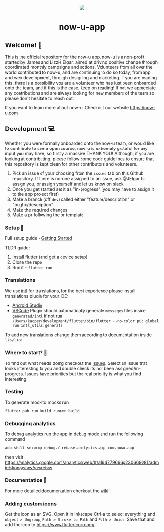 <div style='text-align: center;'><img src='https://github.com/now-u/now-u-campaigns/blob/dev/public/favicons/favicon.png'/><h1>now-u-app</h1></div>

## Welcome! :wave:

This is the official repository for the now-u app. now-u is a non-profit started by James and Lizzie
Elgar, aimed at driving positive change through coordinated monthly campaigns and actions.
Volunteers from all over the world contributed to now-u, and are continuing to do so today, from app
and web development, through designing and marketing. If you are reading this, there is a
possibility you are a volunteer who has just been onboarded onto the team, and if this is the case,
keep on reading! If not we appreciate any contributions and are always looking for new members of
the team so please don't hesitate to reach out.

If you want to learn more about now-u:
Checkout our website https://now-u.com

## Development :computer:

Whether you were formally onboarded onto the now-u team, or would like to contribute to some open source, now-u is extremely grateful for any input you may have, so firstly a massive THANK YOU! Although, if you are looking at contributing, please follow some code guidelines to ensure that this repository is kept clean for other contributors and volunteers. 

1. Pick an issue of your choosing from the `issues` tab on this Github repository. If there is no-one assigned to an issue, ask @JElgar to assign you, or assign yourself and let us know on slack. 
2. Once you get started set it as "in-progress" (you may have to assign it to the app project first)
3. Make a branch (off `dev`) called either "feature/description" or "bugfix/description"
4. Make the required changes
6. Make a pr following the pr template

### Setup :hammer:

Full setup guide - [Getting Started](https://github.com/now-u/now-u-app/wiki/Getting-Started)

TLDR guide:

1. Install flutter (and get a device setup)
2. Clone the repo
3. Run it - `flutter run`

### Translations

We use [intl](https://pub.dev/packages/intl) for translations, for the best experience please
install translations plugin for your IDE:
- [Android Studio](https://plugins.jetbrains.com/plugin/13666-flutter-intl)
- [VSCode](https://marketplace.visualstudio.com/items?itemName=localizely.flutter-intl)
  Plugin should automatically generate `messages` files inside `generated/intl` if not
  run `/Users/kacper/development/flutter/bin/flutter --no-color pub global run intl_utils:generate`

To add new translations change them according to documentation inside `lib/l10n`.

### Where to start? :information_desk_person:

To find out what needs doing checkout the [issues](https://github.com/now-u/now-u-app/issues).
Select an issue that looks interesting to you and double check its not been assigned/in-progress.
Issues have priorities but the real priority is what you find interesting.

### Testing

To generate mockito mocks run

```
flutter pub run build_runner build
```

### Debugging analytics

To debug analytics run the app in debug mode and run the following command

```
adb shell setprop debug.firebase.analytics.app com.nowu.app
```

then visit https://analytics.google.com/analytics/web/#/a164779666p230669081/admin/debugview/overview

### Documentation :book:

For more detailed documentation checkout the [wiki](https://github.com/now-u/now-u-app/wiki)!

### Adding custom icons

Get the icon as an SVG. Open it in inkscape Ctrl-a to select everything and `object > Ungroup`, `Path > Stroke to Path` and `Path > Union`. Save that and add the icon to https://www.fluttericon.com/
